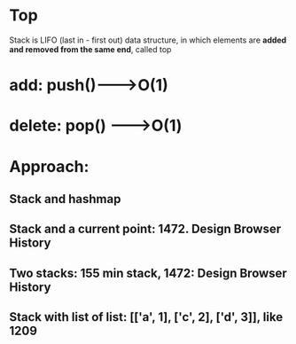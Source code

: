 # Top
Stack is LIFO (last in - first out) data structure, in which elements are **added and removed from the same end**, called top
# add: push()--->O(1)
# delete: pop() --->O(1)

# Approach:
## Stack and hashmap
## Stack and a current point: 1472. Design Browser History
## Two stacks: 155 min stack, 1472:  Design Browser History
## Stack with list of list: [['a', 1], ['c', 2], ['d', 3]], like 1209



